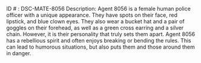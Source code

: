 ID # : DSC-MATE-8056
Description: Agent 8056 is a female human police officer with a unique appearance. They have spots on their face, red lipstick, and blue clown eyes. They also wear a bucket hat and a pair of goggles on their forehead, as well as a green cross earring and a silver chain. However, it is their personality that truly sets them apart. Agent 8056 has a rebellious spirit and often enjoys breaking or bending the rules. This can lead to humorous situations, but also puts them and those around them in danger.
